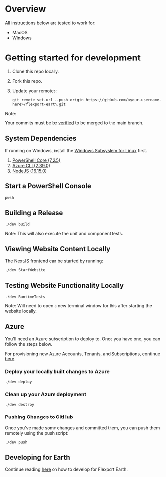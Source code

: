 # Overview

All instructions below are tested to work for:
- MacOS
- Windows

# Getting started for development

1. Clone this repo locally.
2. Fork this repo.
3. Update your remotes:

    `git remote set-url --push origin https://github.com/<your-username-here>/flexport-earth.git`

Note:

Your commits must be be [verified](https://docs.github.com/en/authentication/managing-commit-signature-verification) to be merged to the main branch.

## System Dependencies

If running on Windows, install the [Windows Subsystem for Linux](https://docs.microsoft.com/en-us/windows/wsl/install) first.

1. [PowerShell Core (7.2.5)](https://docs.microsoft.com/en-us/powershell/scripting/install/installing-powershell)
2. [Azure CLI (2.39.0)](https://docs.microsoft.com/en-us/cli/azure/install-azure-cli)
3. [NodeJS (16.15.0)](https://nodejs.org/en/download/)

## Start a PowerShell Console

    pwsh

## Building a Release

    ./dev build

Note: This will also execute the unit and component tests.

## Viewing Website Content Locally

The NextJS frontend can be started by running:

    ./dev StartWebsite

## Testing Website Functionality Locally

    ./dev RuntimeTests

Note: Will need to open a new terminal window for this after starting the website locally.

## Azure

You'll need an Azure subscription to deploy to. Once you have one, you can follow the steps below.

For provisioning new Azure Accounts, Tenants, and Subscriptions, continue [here](/src/azure/provisioning/README.md).

### Deploy your locally built changes to Azure

    ./dev deploy

### Clean up your Azure deployment

    ./dev destroy

### Pushing Changes to GitHub

Once you've made some changes and committed them, you can push them remotely using the push script:

    ./dev push

## Developing for Earth

Continue reading [here](./) on how to develop for Flexport Earth.
